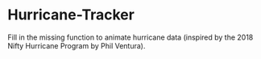 # Hurricane-Tracker
Fill in the missing function to animate hurricane data (inspired by the 2018 Nifty Hurricane Program by Phil Ventura).

